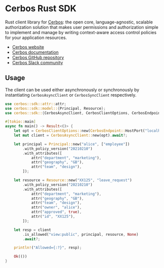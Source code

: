 # Cerbos Rust SDK

Rust client library for [Cerbos](https://cerbos.dev): the open core, language-agnostic, scalable authorization solution that makes user permissions and authorization simple to implement and manage by writing context-aware access control policies for your application resources.

* [Cerbos website](https://cerbos.dev)
* [Cerbos documentation](https://docs.cerbos.dev)
* [Cerbos GitHub repository](https://github.com/cerbos/cerbos)
* [Cerbos Slack community](http://go.cerbos.io/slack)


## Usage

The client can be used either asynchronously or synchronously by instantiating `CerbosAsyncClient`
or `CerbosSyncClient` respectively.


```rust
use cerbos::sdk::attr::attr;
use cerbos::sdk::model::{Principal, Resource};
use cerbos::sdk::{CerbosAsyncClient, CerbosClientOptions, CerbosEndpoint, Result};

#[tokio::main]
async fn main() -> Result<()> {
    let opt = CerbosClientOptions::new(CerbosEndpoint::HostPort("localhost", 3593));
    let mut client = CerbosAsyncClient::new(opt).await?;

    let principal = Principal::new("alice", ["employee"])
        .with_policy_version("20210210")
        .with_attributes([
            attr("department", "marketing"),
            attr("geography", "GB"),
            attr("team", "design"),
        ]);

    let resource = Resource::new("XX125", "leave_request")
        .with_policy_version("20210210")
        .with_attributes([
            attr("department", "marketing"),
            attr("geography", "GB"),
            attr("team", "design"),
            attr("owner", "alice"),
            attr("approved", true),
            attr("id", "XX125"),
        ]);

    let resp = client
        .is_allowed("view:public", principal, resource, None)
        .await?;

    println!("Allowed={:?}", resp);

    Ok(())
}

```

